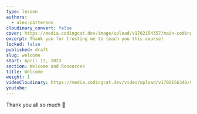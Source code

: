 ```yaml
---
type: lesson
authors:
  - alex-patterson
cloudinary_convert: false
cover: https://media.codingcat.dev/image/upload/v1702154357/main-codingcatdev-photo/courses/sveltekit-firebase/sveltekit-firebase-welcome/sveltekit-firebase-welcome.png
excerpt: Thank you for trusting me to teach you this course!
locked: false
published: draft
slug: welcome
start: April 17, 2023
section: Welcome and Resources
title: Welcome
weight: 1
videoCloudinary: https://media.codingcat.dev/video/upload/v1702156346/main-codingcatdev-photo/courses/sveltekit-firebase/sveltekit-firebase-welcome/welcome.mp4
youtube:
---
```


Thank you all so much 💜
